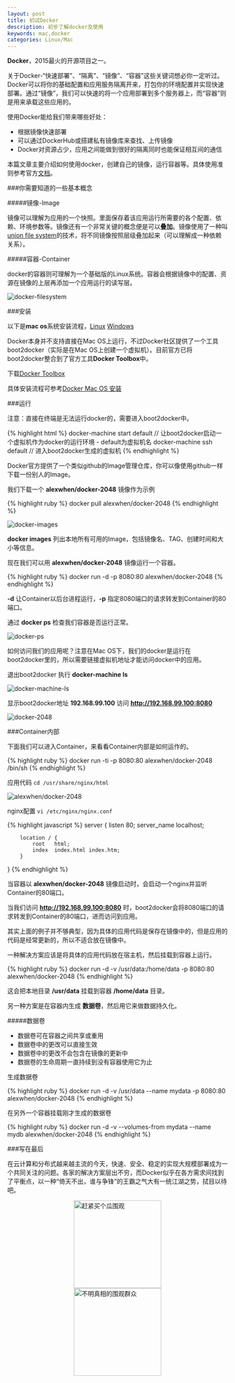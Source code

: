 ```yaml
---
layout: post
title: 初试Docker
description: 初步了解docker及使用
keywords: mac,docker
categories: Linux/Mac
---
```


**Docker**，2015最火的开源项目之一。

关于Docker-“快速部署”、“隔离”、“镜像”、“容器”这些关键词想必你一定听过。Docker可以将你的基础配置和应用服务隔离开来，打包你的环境配置并实现快速部署。通过“镜像”，我们可以快速的将一个应用部署到多个服务器上，而“容器”则是用来承载这些应用的。

使用Docker能给我们带来哪些好处：

*	根据镜像快速部署
*	可以通过DockerHub或搭建私有镜像库来查找、上传镜像
*	Docker对资源占少，应用之间能做到很好的隔离同时也能保证相互间的通信

本篇文章主要介绍如何使用docker，创建自己的镜像，运行容器等。具体使用准则参考官方[文档](https://docs.docker.com/)。

###你需要知道的一些基本概念

#####镜像-Image

镜像可以理解为应用的一个快照。里面保存着该应用运行所需要的各个配置、依赖、环境参数等。镜像还有一个非常关键的概念便是可以**叠加**。镜像使用了一种叫[union file system](https://en.wikipedia.org/wiki/UnionFS)的技术，将不同镜像按照层级叠加起来（可以理解成一种依赖关系）。


#####容器-Container

docker的容器则可理解为一个基础版的Linux系统。容器会根据镜像中的配置、资源在镜像的上层再添加一个应用运行的读写层。

![docker-filesystem](/images/docker-filesystems.png)

###安装

以下是**mac os**系统安装流程，[Linux](https://docs.docker.com/linux/step_one/) [Windows](https://docs.docker.com/windows/step_one/)

Docker本身并不支持直接在Mac OS上运行，不过Docker社区提供了一个工具boot2docker（实际是在Mac OS上创建一个虚拟机）。目前官方已将boot2docker整合到了官方工具**Docker Toolbox**中。

下载[Docker Toolbox](https://github.com/docker/toolbox/releases/download/v1.10.1/DockerToolbox-1.10.1.pkg)

具体安装流程可参考[Docker Mac OS 安装](https://docs.docker.com/mac/step_one/)

###运行

注意：直接在终端是无法运行docker的，需要进入boot2docker中。

{% highlight html %}
docker-machine start default // 让boot2docker启动一个虚拟机作为docker的运行环境 - default为虚拟机名
docker-machine ssh default // 进入boot2docker生成的虚拟机
{% endhighlight %}

Docker官方提供了一个类似github的Image管理仓库，你可以像使用github一样下载一份别人的Image。

我们下载一个 **alexwhen/docker-2048** 镜像作为示例

{% highlight ruby %}
docker pull alexwhen/docker-2048
{% endhighlight %}

![docker-images](/images/docker-images.png)

**docker images** 列出本地所有可用的Image，包括镜像名、TAG、创建时间和大小等信息。

现在我们可以用 **alexwhen/docker-2048** 镜像运行一个容器。

{% highlight ruby %}
docker run -d -p 8080:80 alexwhen/docker-2048
{% endhighlight %}

**-d** 让Container以后台进程运行，**-p** 指定8080端口的请求转发到Container的80端口。

通过 **docker ps** 检查我们容器是否运行正常。

![docker-ps](/images/docker-ps.png)

如何访问我们的应用呢？注意在Mac OS下，我们的docker是运行在boot2docker里的，所以需要链接虚拟机地址才能访问docker中的应用。

退出boot2docker 执行 **docker-machine ls**

![docker-machine-ls](/images/docker-machine-ls.png)

显示boot2docker地址 **192.168.99.100** 访问 **http://192.168.99.100:8080**

![docker-2048](/images/docker-2048.png)

###Container内部

下面我们可以进入Container，来看看Container内部是如何运作的。

{% highlight ruby %}
docker run -ti -p 8080:80 alexwhen/docker-2048 /bin/sh
{% endhighlight %}

应用代码 `cd /usr/share/nginx/html`

![alexwhen/docker-2048](/images/code-2048.png)

nginx配置 `vi /etc/nginx/nginx.conf`

{% highlight javascript %}
server {
        listen       80;
        server_name  localhost;

        location / {
            root   html;
            index  index.html index.htm;
        }
}
{% endhighlight %}

当容器以 **alexwhen/docker-2048** 镜像启动时，会启动一个nginx并监听Container的80端口。

当我们访问 **http://192.168.99.100:8080** 时，boot2docker会将8080端口的请求转发到Container的80端口，进而访问到应用。

其实上面的例子并不够典型，因为具体的应用代码是保存在镜像中的，但是应用的代码是经常更新的，所以不适合放在镜像中。

一种解决方案应该是将具体的应用代码放在宿主机，然后挂载到容器上运行。

{% highlight ruby %}
docker run -d -v /usr/data:/home/data -p 8080:80 alexwhen/docker-2048
{% endhighlight %}

这会把本地目录 **/usr/data** 挂载到容器 **/home/data** 目录。

另一种方案是在容器内生成 **数据卷**，然后用它来做数据持久化。

#####数据卷

*	数据卷可在容器之间共享或重用
*	数据卷中的更改可以直接生效
*	数据卷中的更改不会包含在镜像的更新中
*	数据卷的生命周期一直持续到没有容器使用它为止

生成数据卷

{% highlight ruby %}
docker run -d -v /usr/data --name mydata -p 8080:80 alexwhen/docker-2048
{% endhighlight %}

在另外一个容器挂载刚才生成的数据卷

{% highlight ruby %}
docker run -d -v --volumes-from mydata --name mydb alexwhen/docker-2048
{% endhighlight %}

###写在最后

在云计算和分布式越来越主流的今天，快速、安全、稳定的实现大规模部署成为一个共同关注的问题。各家的解决方案层出不穷，而Docker似乎在各方需求间找到了平衡点，以一种“倚天不出，谁与争锋”的王霸之气大有一统江湖之势，拭目以待吧。

<img style="display:block;width:200px;margin:0 auto;" src="/images/weiguan.png" title="赶紧买个瓜围观" />

<img style="display:block;width:200px;margin:0 auto;" src="/images/weiguans.png" title="不明真相的围观群众" />

